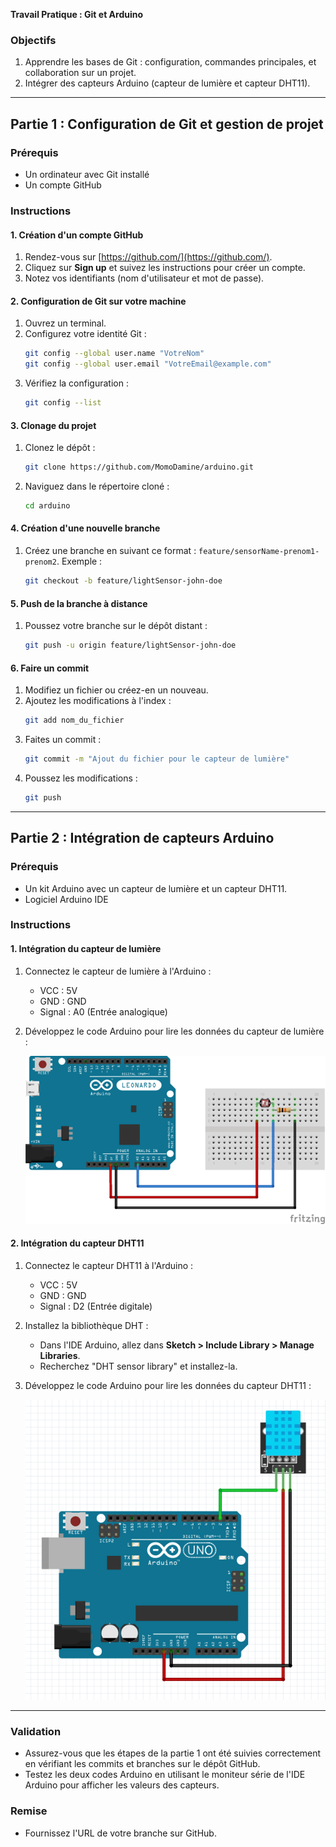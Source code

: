 **Travail Pratique : Git et Arduino**

### Objectifs
1. Apprendre les bases de Git : configuration, commandes principales, et collaboration sur un projet.
2. Intégrer des capteurs Arduino (capteur de lumière et capteur DHT11).

---

## Partie 1 : Configuration de Git et gestion de projet

### Prérequis
- Un ordinateur avec Git installé 
- Un compte GitHub 

### Instructions

#### 1. Création d'un compte GitHub
1. Rendez-vous sur [https://github.com/](https://github.com/).
2. Cliquez sur **Sign up** et suivez les instructions pour créer un compte.
3. Notez vos identifiants (nom d'utilisateur et mot de passe).

#### 2. Configuration de Git sur votre machine
1. Ouvrez un terminal.
2. Configurez votre identité Git :
   ```bash
   git config --global user.name "VotreNom"
   git config --global user.email "VotreEmail@example.com"
   ```
3. Vérifiez la configuration :
   ```bash
   git config --list
   ```

#### 3. Clonage du projet
1. Clonez le dépôt :
   ```bash
   git clone https://github.com/MomoDamine/arduino.git
   ```
2. Naviguez dans le répertoire cloné :
   ```bash
   cd arduino
   ```

#### 4. Création d'une nouvelle branche
1. Créez une branche en suivant ce format : `feature/sensorName-prenom1-prenom2`.
   Exemple :
   ```bash
   git checkout -b feature/lightSensor-john-doe
   ```

#### 5. Push de la branche à distance
1. Poussez votre branche sur le dépôt distant :
   ```bash
   git push -u origin feature/lightSensor-john-doe
   ```

#### 6. Faire un commit
1. Modifiez un fichier ou créez-en un nouveau.
2. Ajoutez les modifications à l'index :
   ```bash
   git add nom_du_fichier
   ```
3. Faites un commit :
   ```bash
   git commit -m "Ajout du fichier pour le capteur de lumière"
   ```
4. Poussez les modifications :
   ```bash
   git push
   ```

---

## Partie 2 : Intégration de capteurs Arduino

### Prérequis
- Un kit Arduino avec un capteur de lumière et un capteur DHT11.
- Logiciel Arduino IDE 

### Instructions

#### 1. Intégration du capteur de lumière
1. Connectez le capteur de lumière à l'Arduino :
   - VCC : 5V
   - GND : GND
   - Signal : A0 (Entrée analogique)
2. Développez le code Arduino pour lire les données du capteur de lumière :
   
   ![Capteur de lumière](photoresistance_arduino-768x430.png)

#### 2. Intégration du capteur DHT11
1. Connectez le capteur DHT11 à l'Arduino :
   - VCC : 5V
   - GND : GND
   - Signal : D2 (Entrée digitale)

2. Installez la bibliothèque DHT :
   - Dans l'IDE Arduino, allez dans **Sketch > Include Library > Manage Libraries**.
   - Recherchez "DHT sensor library" et installez-la.

3. Développez le code Arduino pour lire les données du capteur DHT11 :
   
   ![Capteur de lumière](dht11-schema.png)

---

### Validation
- Assurez-vous que les étapes de la partie 1 ont été suivies correctement en vérifiant les commits et branches sur le dépôt GitHub.
- Testez les deux codes Arduino en utilisant le moniteur série de l'IDE Arduino pour afficher les valeurs des capteurs.

### Remise
- Fournissez l'URL de votre branche sur GitHub.


